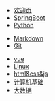 

* [欢迎页](/README)
* [SpringBoot](springboot/)
* [Python](python/)
<!-- * [PyTroch](pytorch/) -->
* [Markdown](markdown/)
* [Git](git/)
<!-- * [jquery](jquery/) -->
<!-- * [mysql](mysql/) -->
* [vue](vue/)
* [Linux](linux/)
* [html&css&js](html&css&js/)
* [计算机基础](base/)
* [大数据](hadoop/)
<!-- * [杂项](/mass/) -->


